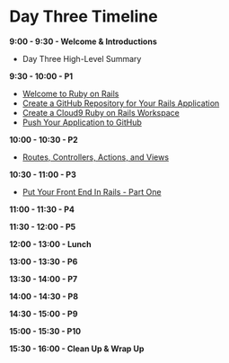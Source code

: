 # Day Three Timeline

**9:00 - 9:30 - Welcome & Introductions**
  * Day Three High-Level Summary

**9:30 - 10:00 - P1**
  * [Welcome to Ruby on Rails](/back_end_development/welcome_to_ruby_on_rails.md "Welcome to Ruby on Rails")
  * [Create a GitHub Repository for Your Rails Application](/workspace_and_account_setup/create_a_github_repository_for_your_rails_application.md "Create a GitHub Repository for Your Rails Application")
  * [Create a Cloud9 Ruby on Rails Workspace](/workspace_and_account_setup/create_a_cloud9_ruby_on_rails_workspace.md "Create a Cloud9 Ruby on Rails Workspace")
  * [Push Your Application to GitHub](/workspace_and_account_setup/push_your_application_to_github.md "Push Your Application to GitHub")

**10:00 - 10:30 - P2**
  * [Routes, Controllers, Actions, and Views](/back_end_development/routes_controllers_actions_views.md "# Routes, Controllers, Actions, and Views")

**10:30 - 11:00 - P3**
  * [Put Your Front End In Rails - Part One](/back_end_development/put_your_front_end_in_rails_part_one.md "Put Your Front End In Rails - Part One")

**11:00 - 11:30 - P4**

**11:30 - 12:00 - P5**

**12:00 - 13:00 - Lunch**

**13:00 - 13:30 - P6**

**13:30 - 14:00 - P7**

**14:00 - 14:30 - P8**

**14:30 - 15:00 - P9**

**15:00 - 15:30 - P10**

**15:30 - 16:00 - Clean Up & Wrap Up**
